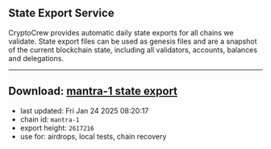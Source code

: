 ## State Export Service
CryptoCrew provides automatic daily state exports for all chains we validate. State export files can be used as genesis files and are a snapshot of the current blockchain state, including all validators, accounts, balances and delegations.

---
**Download: [mantra-1 state export](https://dl-eu2.ccvalidators.com/SERVICE/mantrachain/mantra-1_export_2617216.json)**
---

- last updated: Fri Jan 24 2025 08:20:17
- chain id: `mantra-1`
- export height: `2617216`
- use for: airdrops, local tests, chain recovery

